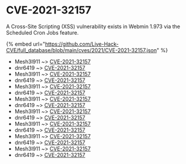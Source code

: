 # CVE-2021-32157

A Cross-Site Scripting (XSS) vulnerability exists in Webmin 1.973 via the Scheduled Cron Jobs feature.

{% embed url="https://github.com/Live-Hack-CVE/full_database/blob/main/cves/2021/CVE-2021-32157.json" %}


* Mesh3l911 ~> [CVE-2021-32157](https://www.alice-snow.ru/2021/database/cve-2021-32157/cve-2021-32157-mesh3l911)
* dnr6419 ~> [CVE-2021-32157](https://www.alice-snow.ru/2021/database/cve-2021-32157/cve-2021-32157-dnr6419)
* Mesh3l911 ~> [CVE-2021-32157](https://www.alice-snow.ru/2021/database/cve-2021-32157/cve-2021-32157-mesh3l911)
* dnr6419 ~> [CVE-2021-32157](https://www.alice-snow.ru/2021/database/cve-2021-32157/cve-2021-32157-dnr6419)
* Mesh3l911 ~> [CVE-2021-32157](https://www.alice-snow.ru/2021/database/cve-2021-32157/cve-2021-32157-mesh3l911)
* dnr6419 ~> [CVE-2021-32157](https://www.alice-snow.ru/2021/database/cve-2021-32157/cve-2021-32157-dnr6419)
* Mesh3l911 ~> [CVE-2021-32157](https://www.alice-snow.ru/2021/database/cve-2021-32157/cve-2021-32157-mesh3l911)
* dnr6419 ~> [CVE-2021-32157](https://www.alice-snow.ru/2021/database/cve-2021-32157/cve-2021-32157-dnr6419)
* Mesh3l911 ~> [CVE-2021-32157](https://www.alice-snow.ru/2021/database/cve-2021-32157/cve-2021-32157-mesh3l911)
* dnr6419 ~> [CVE-2021-32157](https://www.alice-snow.ru/2021/database/cve-2021-32157/cve-2021-32157-dnr6419)
* Mesh3l911 ~> [CVE-2021-32157](https://www.alice-snow.ru/2021/database/cve-2021-32157/cve-2021-32157-mesh3l911)
* dnr6419 ~> [CVE-2021-32157](https://www.alice-snow.ru/2021/database/cve-2021-32157/cve-2021-32157-dnr6419)
* Mesh3l911 ~> [CVE-2021-32157](https://www.alice-snow.ru/2021/database/cve-2021-32157/cve-2021-32157-mesh3l911)
* dnr6419 ~> [CVE-2021-32157](https://www.alice-snow.ru/2021/database/cve-2021-32157/cve-2021-32157-dnr6419)
* Mesh3l911 ~> [CVE-2021-32157](https://www.alice-snow.ru/2021/database/cve-2021-32157/cve-2021-32157-mesh3l911)
* dnr6419 ~> [CVE-2021-32157](https://www.alice-snow.ru/2021/database/cve-2021-32157/cve-2021-32157-dnr6419)